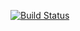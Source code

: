 [![Build Status](https://travis-ci.com/remeal/C_HW1.svg?branch=dev)](https://travis-ci.com/remeal/C_HW1)

